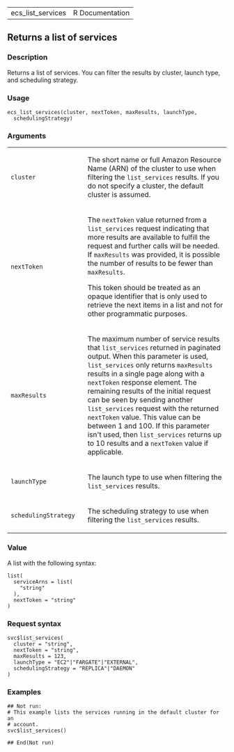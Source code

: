 <table style="width: 100%;">
<tbody>
<tr class="odd">
<td>ecs_list_services</td>
<td style="text-align: right;">R Documentation</td>
</tr>
</tbody>
</table>

## Returns a list of services

### Description

Returns a list of services. You can filter the results by cluster,
launch type, and scheduling strategy.

### Usage

    ecs_list_services(cluster, nextToken, maxResults, launchType,
      schedulingStrategy)

### Arguments

<table>
<colgroup>
<col style="width: 35%" />
<col style="width: 65%" />
</colgroup>
<tbody>
<tr class="odd">
<td><code id="ecs_list_services_:_cluster">cluster</code></td>
<td><p>The short name or full Amazon Resource Name (ARN) of the cluster
to use when filtering the <code>list_services</code> results. If you do
not specify a cluster, the default cluster is assumed.</p></td>
</tr>
<tr class="even">
<td><code id="ecs_list_services_:_nextToken">nextToken</code></td>
<td><p>The <code>nextToken</code> value returned from a
<code>list_services</code> request indicating that more results are
available to fulfill the request and further calls will be needed. If
<code>maxResults</code> was provided, it is possible the number of
results to be fewer than <code>maxResults</code>.</p>
<p>This token should be treated as an opaque identifier that is only
used to retrieve the next items in a list and not for other programmatic
purposes.</p></td>
</tr>
<tr class="odd">
<td><code id="ecs_list_services_:_maxResults">maxResults</code></td>
<td><p>The maximum number of service results that
<code>list_services</code> returned in paginated output. When this
parameter is used, <code>list_services</code> only returns
<code>maxResults</code> results in a single page along with a
<code>nextToken</code> response element. The remaining results of the
initial request can be seen by sending another
<code>list_services</code> request with the returned
<code>nextToken</code> value. This value can be between 1 and 100. If
this parameter isn't used, then <code>list_services</code> returns up to
10 results and a <code>nextToken</code> value if applicable.</p></td>
</tr>
<tr class="even">
<td><code id="ecs_list_services_:_launchType">launchType</code></td>
<td><p>The launch type to use when filtering the
<code>list_services</code> results.</p></td>
</tr>
<tr class="odd">
<td><code
id="ecs_list_services_:_schedulingStrategy">schedulingStrategy</code></td>
<td><p>The scheduling strategy to use when filtering the
<code>list_services</code> results.</p></td>
</tr>
</tbody>
</table>

### Value

A list with the following syntax:

    list(
      serviceArns = list(
        "string"
      ),
      nextToken = "string"
    )

### Request syntax

    svc$list_services(
      cluster = "string",
      nextToken = "string",
      maxResults = 123,
      launchType = "EC2"|"FARGATE"|"EXTERNAL",
      schedulingStrategy = "REPLICA"|"DAEMON"
    )

### Examples

    ## Not run: 
    # This example lists the services running in the default cluster for an
    # account.
    svc$list_services()

    ## End(Not run)
